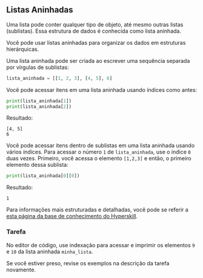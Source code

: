 ## Listas Aninhadas

Uma lista pode conter qualquer tipo de objeto, até mesmo outras listas (sublistas). Essa 
estrutura de dados é conhecida como lista aninhada.

Você pode usar listas aninhadas para organizar os dados em estruturas hierárquicas.

Uma lista aninhada pode ser criada ao escrever uma sequência separada por vírgulas de sublistas:

```python
lista_aninhada = [[1, 2, 3], [4, 5], 6]
```

Você pode acessar itens em uma lista aninhada usando índices como antes:

```python
print(lista_aninhada[1])
print(lista_aninhada[2])
```
Resultado:
```text
[4, 5]
6
```
Você pode acessar itens dentro de sublistas em uma lista aninhada usando vários índices.
Para acessar o número `1` de `lista_aninhada`, use o índice `0` duas vezes. Primeiro, você acessa o elemento `[1,2,3]` e então, o primeiro elemento dessa sublista:
```python
print(lista_aninhada[0][0])
```
Resultado:
```text
1
```
Para informações mais estruturadas e detalhadas, você pode se referir a [esta página da base de conhecimento do Hyperskill](https://hyperskill.org/learn/step/6938?utm_source=jba&utm_medium=jba_courses_links).

### Tarefa
No editor de código, use indexação para acessar e imprimir os elementos `9` e `10` da lista aninhada `minha_lista`. 

<div class="hint">Se você estiver preso, revise os exemplos na descrição da tarefa novamente.</div>